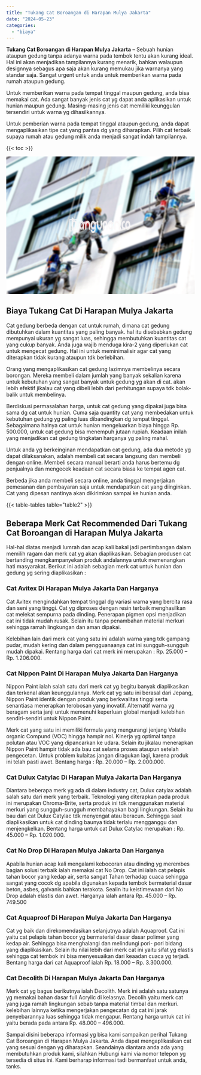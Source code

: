 ```yaml
---
title: "Tukang Cat Boroangan di Harapan Mulya Jakarta"
date: "2024-05-23"
categories: 
  - "biaya"
---
```


**Tukang Cat Boroangan di Harapan Mulya Jakarta** – Sebuah hunian ataupun gedung tanpa adanya warna pada tembok tentu akan kurang ideal. Hal ini akan menjadikan tampilannya kurang menarik, bahkan walaupun designnya sebagus apa saja akan kurang memukau jika warnanya yang standar saja. Sangat urgent untuk anda untuk memberikan warna pada rumah ataupun gedung.

Untuk memberikan warna pada tempat tinggal maupun gedung, anda bisa memakai cat. Ada sangat banyak jenis cat yg dapat anda aplikasikan untuk hunian maupun gedung. Masing-masing jenis cat memiliki keunggulan tersendiri untuk warna yg dihasilkannya.

Untuk pemberian warna pada tempat tinggal ataupun gedung, anda dapat mengaplikasikan tipe cat yang pantas dg yang diharapkan. Pilih cat terbaik supaya rumah atau gedung milik anda menjadi sangat indah tampilannya.

{{< toc >}}

![Tukang Cat Boroangan di Harapan Mulya Jakarta](/images/jasa-cat-murah07.png)

## Biaya Tukang Cat Di Harapan Mulya Jakarta

Cat gedung berbeda dengan cat untuk rumah, dimana cat gedung dibutuhkan dalam kuantitas yang paling banyak. hal itu disebabkan gedung mempunyai ukuran yg sangat luas, sehingga membutuhkan kuantitas cat yang cukup banyak. Anda juga wajib menduga kira-2 yang diperlukan cat untuk mengecat gedung. Hal ini untuk meminimalisir agar cat yang diterapkan tidak kurang ataupun tdk berlebihan.

Orang yang mengaplikasikan cat gedung lazimnya membelinya secara borongan. Mereka membeli dalam jumlah yang banyak sekalian karena untuk kebutuhan yang sangat banyak untuk gedung yg akan di cat. akan lebih efektif jikalau cat yang dibeli lebih dari perhitungan supaya tdk bolak-balik untuk membelinya.

Berdiskusi permasalahan harga, untuk cat gedung yang dipakai juga bisa sama dg cat untuk hunian. Cuma saja quantity cat yang membedakan untuk kebutuhan gedung yg paling luas dibandingkan dg tempat tinggal. Sebagaimana halnya cat untuk hunian mengeluarkan biaya hingga Rp. 500.000, untuk cat gedung bisa menempuh jutaan rupiah. Keadaan inilah yang menjadikan cat gedung tingkatan harganya yg paling mahal.

Untuk anda yg berkeinginan mendapatkan cat gedung, ada dua metode yg dapat dilaksanakan, adalah membeli cat secara langsung dan membeli dengan online. Membeli secara manual berarti anda harus bertemu dg penjualnya dan mengecek keadaan cat secara biasa ke tempat agen cat.

Berbeda jika anda membeli secara online, anda tinggal mengerjakan pemesanan dan pembayaran saja untuk mendapatkan cat yang diinginkan. Cat yang dipesan nantinya akan dikirimkan sampai ke hunian anda.

{{< table-tables table="table2" >}}

## Beberapa Merk Cat Recommended Dari Tukang Cat Boroangan di Harapan Mulya Jakarta

Hal-hal diatas menjadi lumrah dan acap kali bakal jadi pertimbangan dalam memilih ragam dan merk cat yg akan diaplikasikan. Sebagian produsen cat bertanding mengkampanyekan produk andalannya untuk memenangkan hati masyarakat. Berikut ini adalah sebagian merk cat untuk hunian dan gedung yg sering diaplikasikan :

### Cat Avitex Di Harapan Mulya Jakarta Dan Harganya

Cat Avitex mengindahkan tempat tinggal dg variasi warna yang bercita rasa dan seni yang tinggi. Cat yg diproses dengan resin terbaik menghasilkan cat melekat sempurna pada dinding. Penerapan pigmen opsi menjadikan cat ini tidak mudah rusak. Selain itu tanpa penambahan material merkuri sehingga ramah lingkungan dan aman dipakai.

Kelebihan lain dari merk cat yang satu ini adalah warna yang tdk gampang pudar, mudah kering dan dalam pengguanaanya cat ini sungguh-sungguh mudah dipakai. Rentang harga dari cat merk ini merupakan : Rp. 25.000 – Rp. 1.206.000.

### Cat Nippon Paint Di Harapan Mulya Jakarta Dan Harganya

Nippon Paint ialah salah satu dari merk cat yg begitu banyak diaplikasikan dan terkenal akan keunggulannya. Merk cat yg satu ini berasal dari Jepang, Nippon Paint identik dengan produk yang berkwalitas tinggi serta senantiasa menerapkan terobosan yang inovatif. Alternatif warna yg beragam serta janji untuk memenuhi keperluan global menjadi kelebihan sendiri-sendiri untuk Nippon Paint.

Merk cat yang satu ini memiliki formula yang mengurangi jenjang Volatile organic Compund (VOC) hingga hampir nol. Kinerja yg optimal tanpa polutan atau VOC yang dipancarkan ke udara. Selain itu jikalau menerapkan Nippon Paint hampir tidak ada bau cat selama proses ataupun setelah pengecetan. Untuk problem kulaitas jangan diragukan lagi, karena produk ini telah pasti awet. Bentang harga : Rp. 20.000 – Rp. 2.000.000.

### Cat Dulux Catylac Di Harapan Mulya Jakarta Dan Harganya

Diantara beberapa merk yg ada di dalam industry cat, Dulux catylax adalah salah satu dari merk yang terbaik. Teknologi yang diterapkan pada produk ini merupakan Chroma-Brite, serta produk ini tdk menggunakan material merkuri yang sungguh-sungguh membahayakan bagi lingkungan. Selain itu bau dari cat Dulux Catylac tdk menyengat atau beracun. Sehingga saat diaplikasikan untuk cat dinding baunya tidak terlalu mengganggu dan menjengkelkan. Bentang harga untuk cat Dulux Catylac merupakan : Rp. 45.000 – Rp. 1.020.000.

### Cat No Drop Di Harapan Mulya Jakarta Dan Harganya

Apabila hunian acap kali mengalami kebocoran atau dinding yg merembes bagian solusi terbaik ialah memakai cat No Drop. Cat ini ialah cat pelapis tahan bocor yang kedap air, serta sangat Tahan terhadap cuaca sehingga sangat yang cocok dg apabila digunakan kepada tembok bermaterial dasar beton, asbes, galvanis bahkan terakota. Sealin itu keistimewaan dari No Drop adalah elastis dan awet. Harganya ialah antara Rp. 45.000 – Rp. 749.500

### Cat Aquaproof Di Harapan Mulya Jakarta Dan Harganya

Cat yg baik dan direkomendasikan selanjutnya adalah Aquaproof. Cat ini yaitu cat pelapis tahan bocor yg bermaterial dasar dasar polimer yang kedap air. Sehingga bisa menghalangi dan melindungi pori- pori bidang yang diaplikasikan. Selain itu nilai lebih dari merk cat ini yaitu sifat yg elastis sehingga cat tembok ini bisa menyesuaikan dari keaadan cuaca yg terjadi. Bentang harga dari cat Aquaproof ialah Rp. 18.000 – Rp. 3.300.000.

### Cat Decolith Di Harapan Mulya Jakarta Dan Harganya

Merk cat yg bagus berikutnya ialah Decolith. Merk ini adalah satu satunya yg memakai bahan dasar full Acrylic di kelasnya. Decolih yaitu merk cat yang juga ramah lingkungan sebab tanpa material timbal dan merkuri. kelebihan lainnya ketika mengerjakan pengecatan dg cat ini jarak penyebarannya luas sehingga tidak mengapur. Rentang harga untuk cat ini yaitu berada pada antara Rp. 48.000 – 496.000.

Sampai disini beberapa informasi yg bisa kami sampaikan perihal Tukang Cat Boroangan di Harapan Mulya Jakarta. Anda dapat mengaplikasikan cat yang sesuai dengan yg diharapkan. Seandainya diantara anda ada yang membutuhkan produk kami, silahkan Hubungi kami via nomor telepon yg tersedia di situs ini. Kami berharap informasi tadi bermanfaat untuk anda, tanks.
